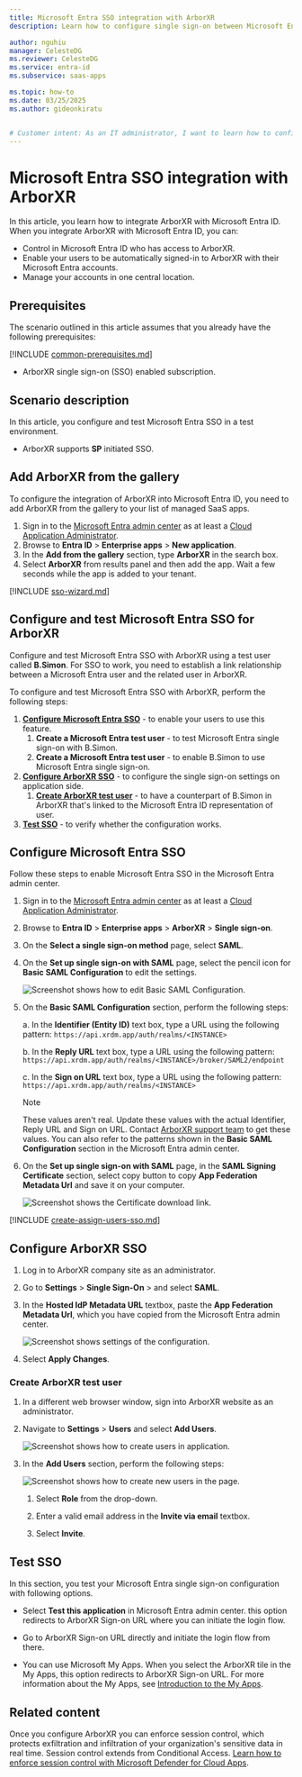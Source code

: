 ```yaml
---
title: Microsoft Entra SSO integration with ArborXR
description: Learn how to configure single sign-on between Microsoft Entra ID and ArborXR.

author: nguhiu
manager: CelesteDG
ms.reviewer: CelesteDG
ms.service: entra-id
ms.subservice: saas-apps

ms.topic: how-to
ms.date: 03/25/2025
ms.author: gideonkiratu


# Customer intent: As an IT administrator, I want to learn how to configure single sign-on between Microsoft Entra ID and ArborXR so that I can control who has access to ArborXR, enable automatic sign-in with Microsoft Entra accounts, and manage my accounts in one central location.
---
```


# Microsoft Entra SSO integration with ArborXR

In this article,  you learn how to integrate ArborXR with Microsoft Entra ID. When you integrate ArborXR with Microsoft Entra ID, you can:

* Control in Microsoft Entra ID who has access to ArborXR.
* Enable your users to be automatically signed-in to ArborXR with their Microsoft Entra accounts.
* Manage your accounts in one central location.

## Prerequisites

The scenario outlined in this article assumes that you already have the following prerequisites:

[!INCLUDE [common-prerequisites.md](~/identity/saas-apps/includes/common-prerequisites.md)]
* ArborXR single sign-on (SSO) enabled subscription.

## Scenario description

In this article,  you configure and test Microsoft Entra SSO in a test environment.

* ArborXR supports **SP** initiated SSO.

## Add ArborXR from the gallery

To configure the integration of ArborXR into Microsoft Entra ID, you need to add ArborXR from the gallery to your list of managed SaaS apps.

1. Sign in to the [Microsoft Entra admin center](https://entra.microsoft.com) as at least a [Cloud Application Administrator](~/identity/role-based-access-control/permissions-reference.md#cloud-application-administrator).
1. Browse to **Entra ID** > **Enterprise apps** > **New application**.
1. In the **Add from the gallery** section, type **ArborXR** in the search box.
1. Select **ArborXR** from results panel and then add the app. Wait a few seconds while the app is added to your tenant.

[!INCLUDE [sso-wizard.md](~/identity/saas-apps/includes/sso-wizard.md)]

## Configure and test Microsoft Entra SSO for ArborXR

Configure and test Microsoft Entra SSO with ArborXR using a test user called **B.Simon**. For SSO to work, you need to establish a link relationship between a Microsoft Entra user and the related user in ArborXR.

To configure and test Microsoft Entra SSO with ArborXR, perform the following steps:

1. **[Configure Microsoft Entra SSO](#configure-microsoft-entra-sso)** - to enable your users to use this feature.
    1. **Create a Microsoft Entra test user** - to test Microsoft Entra single sign-on with B.Simon.
    1. **Create a Microsoft Entra test user** - to enable B.Simon to use Microsoft Entra single sign-on.
1. **[Configure ArborXR SSO](#configure-arborxr-sso)** - to configure the single sign-on settings on application side.
    1. **[Create ArborXR test user](#create-arborxr-test-user)** - to have a counterpart of B.Simon in ArborXR that's linked to the Microsoft Entra ID representation of user.
1. **[Test SSO](#test-sso)** - to verify whether the configuration works.

## Configure Microsoft Entra SSO

Follow these steps to enable Microsoft Entra SSO in the Microsoft Entra admin center.

1. Sign in to the [Microsoft Entra admin center](https://entra.microsoft.com) as at least a [Cloud Application Administrator](~/identity/role-based-access-control/permissions-reference.md#cloud-application-administrator).
1. Browse to **Entra ID** > **Enterprise apps** > **ArborXR** > **Single sign-on**.
1. On the **Select a single sign-on method** page, select **SAML**.
1. On the **Set up single sign-on with SAML** page, select the pencil icon for **Basic SAML Configuration** to edit the settings.

   ![Screenshot shows how to edit Basic SAML Configuration.](common/edit-urls.png "Basic Configuration")

1. On the **Basic SAML Configuration** section, perform the following steps:

    a. In the **Identifier (Entity ID)** text box, type a URL using the following pattern:
    `https://api.xrdm.app/auth/realms/<INSTANCE>`

    b. In the **Reply URL** text box, type a URL using the following pattern:
    `https://api.xrdm.app/auth/realms/<INSTANCE>/broker/SAML2/endpoint`

    c. In the **Sign on URL** text box, type a URL using the following pattern:
    `https://api.xrdm.app/auth/realms/<INSTANCE>`

	> [!NOTE]
	> These values aren't real. Update these values with the actual Identifier, Reply URL and Sign on URL. Contact [ArborXR support team](mailto:support@arborxr.com) to get these values. You can also refer to the patterns shown in the **Basic SAML Configuration** section in the Microsoft Entra admin center.

1. On the **Set up single sign-on with SAML** page, in the **SAML Signing Certificate** section, select copy button to copy **App Federation Metadata Url** and save it on your computer.

	![Screenshot shows the Certificate download link.](common/copy-metadataurl.png "Certificate")

[!INCLUDE [create-assign-users-sso.md](~/identity/saas-apps/includes/create-assign-users-sso.md)]

## Configure ArborXR SSO

1. Log in to ArborXR company site as an administrator.

1. Go to **Settings** > **Single Sign-On** > and select **SAML**.

1. In the **Hosted IdP Metadata URL** textbox, paste the **App Federation Metadata Url**, which you have copied from the Microsoft Entra admin center.

    ![Screenshot shows settings of the configuration.](./media/arborxr-tutorial/settings.png "Account")

1. Select **Apply Changes**.

### Create ArborXR test user

1. In a different web browser window, sign into ArborXR website as an administrator.

1. Navigate to **Settings** > **Users** and select **Add Users**.

    ![Screenshot shows how to create users in application.](./media/arborxr-tutorial/create.png "Users")

1. In the **Add Users** section, perform the following steps:

    ![Screenshot shows how to create new users in the page.](./media/arborxr-tutorial/details.png "Creating Users")

    1. Select **Role** from the drop-down.

    1. Enter a valid email address in the **Invite via email** textbox. 

    1. Select **Invite**.

## Test SSO 

In this section, you test your Microsoft Entra single sign-on configuration with following options.
 
* Select **Test this application** in Microsoft Entra admin center. this option redirects to ArborXR Sign-on URL where you can initiate the login flow.
 
* Go to ArborXR Sign-on URL directly and initiate the login flow from there.
 
* You can use Microsoft My Apps. When you select the ArborXR tile in the My Apps, this option redirects to ArborXR Sign-on URL. For more information about the My Apps, see [Introduction to the My Apps](https://support.microsoft.com/account-billing/sign-in-and-start-apps-from-the-my-apps-portal-2f3b1bae-0e5a-4a86-a33e-876fbd2a4510).


## Related content

Once you configure ArborXR you can enforce session control, which protects exfiltration and infiltration of your organization's sensitive data in real time. Session control extends from Conditional Access. [Learn how to enforce session control with Microsoft Defender for Cloud Apps](/cloud-app-security/proxy-deployment-any-app).